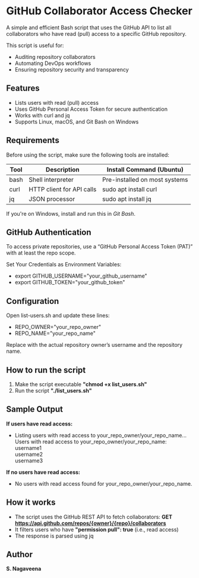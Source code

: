 # GitHub Collaborator Access Checker
A simple and efficient Bash script that uses the GitHub API to list all collaborators who have read (pull) access to a specific GitHub repository.

This script is useful for:
* Auditing repository collaborators
* Automating DevOps workflows
* Ensuring repository security and transparency

## Features
* Lists users with read (pull) access
* Uses GitHub Personal Access Token for secure authentication
* Works with curl and jq
* Supports Linux, macOS, and Git Bash on Windows

## Requirements
Before using the script, make sure the following tools are installed:

| Tool  |          Description           |     Install Command (Ubuntu)  |
|-------|--------------------------------|-------------------------------|
| bash  |      Shell interpreter         | Pre-installed on most systems |
| curl  |    HTTP client for API calls   |        sudo apt install curl  |
| jq    |        JSON processor          |         sudo apt install jq   |

If you're on Windows, install and run this in *Git Bash*.

## GitHub Authentication
To access private repositories, use a “GitHub Personal Access Token (PAT)” with at least the repo scope.

Set Your Credentials as Environment Variables:
* export GITHUB_USERNAME="your_github_username"
* export GITHUB_TOKEN="your_github_token"

## Configuration
Open list-users.sh and update these lines:

* REPO_OWNER="your_repo_owner"
* REPO_NAME="your_repo_name"

Replace with the actual repository owner’s username and the repository name.

## How to run the script
1. Make the script executable
**"chmod +x list_users.sh"**  
2. Run the script
**"./list_users.sh"**

## Sample Output
**If users have read access:**  
* Listing users with read access to your_repo_owner/your_repo_name...
Users with read access to your_repo_owner/your_repo_name:  
username1  
username2  
username3

**If no users have read access:**  
* No users with read access found for your_repo_owner/your_repo_name.
  
## How it works
* The script uses the GitHub REST API to fetch collaborators:
  **GET https://api.github.com/repos/{owner}/{repo}/collaborators**
* It filters users who have **"permission pull": true** (i.e., read access)
* The response is parsed using jq

## Author
**S. Nagaveena**


















